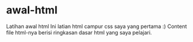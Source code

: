 # awal-html
Latihan awal html 
Ini latian html campur css saya yang pertama :)
Content file html-nya berisi ringkasan dasar html yang saya pelajari.
